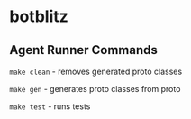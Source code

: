 # botblitz

## Agent Runner Commands

`make clean` - removes generated proto classes

`make gen` - generates proto classes from proto

`make test` - runs tests
